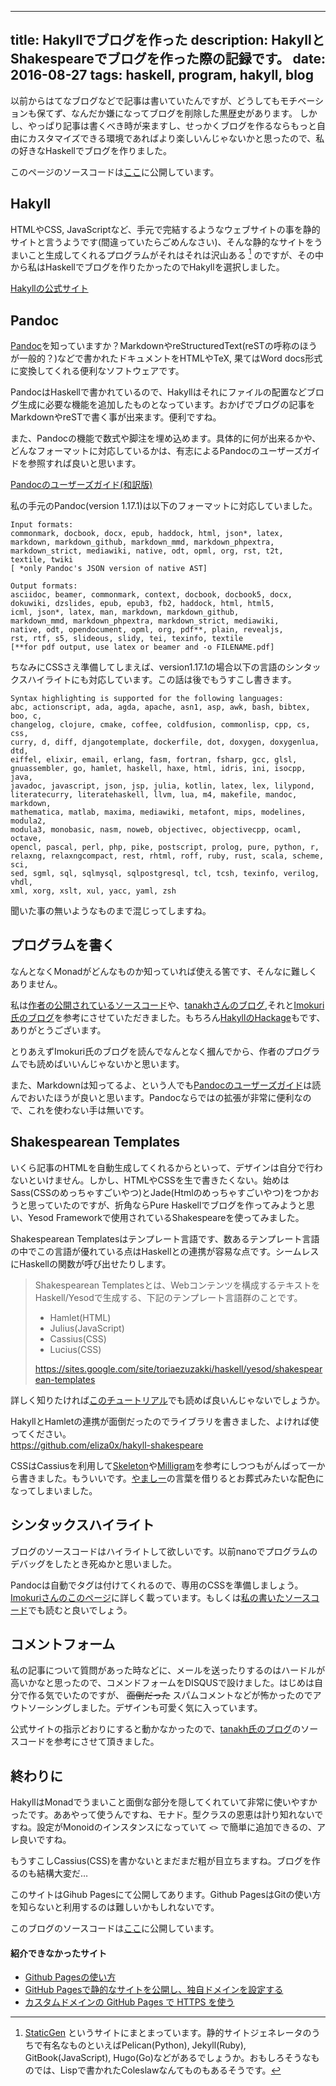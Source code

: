 ----
title: Hakyllでブログを作った
description: HakyllとShakespeareでブログを作った際の記録です。
date: 2016-08-27
tags: haskell, program, hakyll, blog
----

以前からはてなブログなどで記事は書いていたんですが、どうしてもモチベーションも保てず、なんだか嫌になってブログを削除した黒歴史があります。
しかし、やっぱり記事は書くべき時が来ますし、せっかくブログを作るならもっと自由にカスタマイズできる環境であればより楽しいんじゃないかと思ったので、私の好きなHaskellでブログを作りました。

このページのソースコードは[ここ](https://github.com/eliza0x/eliza0x.github.io)に公開しています。

## Hakyll

HTMLやCSS, JavaScriptなど、手元で完結するようなウェブサイトの事を静的サイトと言うようです(間違っていたらごめんなさい)、そんな静的なサイトをうまいこと生成してくれるプログラムがそれはそれは沢山ある [^StaticGen] のですが、その中から私はHaskellでブログを作りたかったのでHakyllを選択しました。

[Hakyllの公式サイト](https://jaspervdj.be/hakyll/)

[^StaticGen]: [StaticGen](https://www.staticgen.com/) というサイトにまとまっています。静的サイトジェネレータのうちで有名なものといえばPelican(Python), Jekyll(Ruby), GitBook(JavaScript), Hugo(Go)などがあるでしょうか。おもしろそうなものでは、Lispで書かれたColeslawなんてものもあるそうです。

## Pandoc

[Pandoc](http://pandoc.org/)を知っていますか？MarkdownやreStructuredText(reSTの呼称のほうが一般的？)などで書かれたドキュメントをHTMLやTeX, 果てはWord docs形式に変換してくれる便利なソフトウェアです。

PandocはHaskellで書かれているので、Hakyllはそれにファイルの配置などブログ生成に必要な機能を追加したものとなっています。おかげでブログの記事をMarkdownやreSTで書く事が出来ます。便利ですね。

また、Pandocの機能で数式や脚注を埋め込めます。具体的に何が出来るかや、どんなフォーマットに対応しているかは、有志によるPandocのユーザーズガイドを参照すれば良いと思います。

[Pandocのユーザーズガイド(和訳版)](http://sky-y.github.io/site-pandoc-jp/users-guide/)

私の手元のPandoc(version 1.17.1)は以下のフォーマットに対応していました。

```
Input formats:
commonmark, docbook, docx, epub, haddock, html, json*, latex,
markdown, markdown_github, markdown_mmd, markdown_phpextra,
markdown_strict, mediawiki, native, odt, opml, org, rst, t2t,
textile, twiki
[ *only Pandoc's JSON version of native AST]

Output formats: 
asciidoc, beamer, commonmark, context, docbook, docbook5, docx,
dokuwiki, dzslides, epub, epub3, fb2, haddock, html, html5,
icml, json*, latex, man, markdown, markdown_github,
markdown_mmd, markdown_phpextra, markdown_strict, mediawiki,
native, odt, opendocument, opml, org, pdf**, plain, revealjs,
rst, rtf, s5, slideous, slidy, tei, texinfo, textile
[**for pdf output, use latex or beamer and -o FILENAME.pdf]
```

ちなみにCSSさえ準備してしまえば、version1.17.1の場合以下の言語のシンタックスハイライトにも対応しています。この話は後でもうすこし書きます。
```
Syntax highlighting is supported for the following languages:
abc, actionscript, ada, agda, apache, asn1, asp, awk, bash, bibtex, boo, c,
changelog, clojure, cmake, coffee, coldfusion, commonlisp, cpp, cs, css,
curry, d, diff, djangotemplate, dockerfile, dot, doxygen, doxygenlua, dtd,
eiffel, elixir, email, erlang, fasm, fortran, fsharp, gcc, glsl,
gnuassembler, go, hamlet, haskell, haxe, html, idris, ini, isocpp, java,
javadoc, javascript, json, jsp, julia, kotlin, latex, lex, lilypond,
literatecurry, literatehaskell, llvm, lua, m4, makefile, mandoc, markdown,
mathematica, matlab, maxima, mediawiki, metafont, mips, modelines, modula2,
modula3, monobasic, nasm, noweb, objectivec, objectivecpp, ocaml, octave,
opencl, pascal, perl, php, pike, postscript, prolog, pure, python, r,
relaxng, relaxngcompact, rest, rhtml, roff, ruby, rust, scala, scheme, sci,
sed, sgml, sql, sqlmysql, sqlpostgresql, tcl, tcsh, texinfo, verilog, vhdl,
xml, xorg, xslt, xul, yacc, yaml, zsh
```

聞いた事の無いようなものまで混じってしますね。

## プログラムを書く

なんとなくMonadがどんなものか知っていれば使える筈です、そんなに難しくありません。

私は[作者の公開されているソースコード](https://github.com/jaspervdj/jaspervdj)や、[tanakhさんのブログ](http://tanakh.jp/posts/2011-11-05-haskell-infra.html),それと[Imokuri氏のブログ](https://imokuri123.com/blog/2015/12/how-to-create-blog-with-hakyll-part1.html)を参考にさせていただきました。もちろん[HakyllのHackage](https://hackage.haskell.org/package/hakyll-4.8.3.2)もです、ありがとうございます。

とりあえずImokuri氏のブログを読んでなんとなく摑んでから、作者のプログラムでも読めばいいんじゃないかと思います。

また、Markdownは知ってるよ、という人でも[Pandocのユーザーズガイド](http://sky-y.github.io/site-pandoc-jp/users-guide/)は読んでおいたほうが良いと思います。Pandocならではの拡張が非常に便利なので、これを使わない手は無いです。

## Shakespearean Templates

いくら記事のHTMLを自動生成してくれるからといって、デザインは自分で行わないといけません。しかし、HTMLやCSSを生で書きたくない。始めはSass(CSSのめっちゃすごいやつ)とJade(Htmlのめっちゃすごいやつ)をつかおうと思っていたのですが、折角ならPure Haskellでブログを作ってみようと思い、Yesod Frameworkで使用されているShakespeareを使ってみました。

Shakespearean Templatesはテンプレート言語です、数あるテンプレート言語の中でこの言語が優れている点はHaskellとの連携が容易な点です。シームレスにHaskellの関数が呼び出せたりします。

<blockquote>
Shakespearean Templatesとは、Webコンテンツを構成するテキストをHaskell/Yesodで生成する、下記のテンプレート言語群のことです。

- Hamlet(HTML)
- Julius(JavaScript)
- Cassius(CSS)
- Lucius(CSS)

<https://sites.google.com/site/toriaezuzakki/haskell/yesod/shakespearean-templates>
</blockquote>

詳しく知りたければ[このチュートリアル](http://www.yesodweb.com/book/shakespearean-templates)でも読めば良いんじゃないでしょうか。

HakyllとHamletの連携が面倒だったのでライブラリを書きました、よければ使ってください。  
<https://github.com/eliza0x/hakyll-shakespeare>

CSSはCassiusを利用して[Skeleton](http://getskeleton.com/)や[Milligram](https://milligram.github.io/)を参考にしつつもがんばって一から書きました。もういいです。[やましー](yamasy.info)の言葉を借りるとお葬式みたいな配色になってしまいました。

## シンタックスハイライト

ブログのソースコードはハイライトして欲しいです。以前nanoでプログラムのデバッグをしたとき死ぬかと思いました。

Pandocは自動でタグは付けてくれるので、専用のCSSを準備しましょう。[Imokuriさんのこのページ](https://imokuri123.com/blog/2015/12/how-to-create-blog-with-hakyll-part4.html)に詳しく載っています。もしくは[私の書いたソースコード](https://github.com/eliza0x/eliza0x.github.io)でも読むと良いでしょう。

## コメントフォーム

私の記事について質問があった時などに、メールを送ったりするのはハードルが高いかなと思ったので、コメンドフォームをDISQUSで設けました。はじめは自分で作る気でいたのですが、 ~~面倒だった~~ スパムコメントなどが怖かったのでアウトソーシングしました。デザインも可愛く気に入っています。

公式サイトの指示どおりにすると動かなかったので、[tanakh氏のブログ](tanakh.jp)のソースコードを参考にさせて頂きました。

## 終わりに

HakyllはMonadでうまいこと面倒な部分を隠してくれていて非常に使いやすかったです。ああやって使うんですね、モナド。型クラスの恩恵は計り知れないですね。設定がMonoidのインスタンスになっていて `<>` で簡単に追加できるの、アレ良いですね。

もうすこしCassius(CSS)を書かないとまだまだ粗が目立ちますね。ブログを作るのも結構大変だ…

このサイトはGihub Pagesにて公開してあります。Github PagesはGitの使い方を知らないと利用するのは難しいかもしれないです。

このブログのソースコードは[ここ](https://github.com/eliza0x/eliza0x.github.io)に公開しています。

#### 紹介できなかったサイト

- [Github Pagesの使い方](http://qiita.com/mikakane/items/87c8f676815da4e5ac04)
- [GitHub Pagesで静的なサイトを公開し、独自ドメインを設定する](http://qiita.com/tiwu_official/items/d7fb6c493ed5eb9ee4fc)
- [カスタムドメインの GitHub Pages で HTTPS を使う](http://qiita.com/superbrothers/items/95e5723e9bd320094537)
